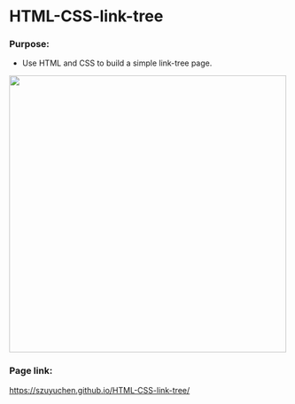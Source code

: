 # HTML-CSS-link-tree

### Purpose: 

- Use HTML and CSS to build a simple link-tree page.

<img src="https://github.com/szuyuchen/link-tree/blob/main/sample-img.png?raw=true" width=500>

### Page link:

https://szuyuchen.github.io/HTML-CSS-link-tree/

